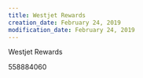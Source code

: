 ```yaml
---
title: Westjet Rewards
creation_date: February 24, 2019
modification_date: February 24, 2019
---
```



Westjet Rewards

558884060

